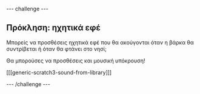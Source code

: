 --- challenge ---

## Πρόκληση: ηχητικά εφέ

Μπορείς να προσθέσεις ηχητικά εφέ που θα ακούγονται όταν η βάρκα θα συντρίβεται ή όταν θα φτάνει στο νησί;

Θα μπορούσες να προσθέσεις και μουσική υπόκρουση!

[[[generic-scratch3-sound-from-library]]]

--- /challenge ---
